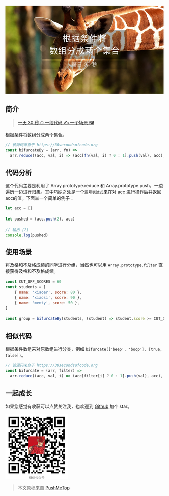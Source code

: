 <!-- # 根据条件将数组分成两个集合 -->

![封面](https://raw.githubusercontent.com/pushmetop/resource/master/30-seconds-for-everyday/bifurcate/poster.png)

## 简介

> [一天 30 秒 ⏱ 一段代码 ✍️ 一个场景 🖼](https://github.com/pushmetop/30-seconds-for-everyday)

根据条件将数组分成两个集合。

```javascript
// 该源码来自于 https://30secondsofcode.org
const bifurcateBy = (arr, fn) =>
  arr.reduce((acc, val, i) => (acc[fn(val, i) ? 0 : 1].push(val), acc), [[], []])
```

<!--more-->

## 代码分析

这个代码主要是利用了 Array.prototype.reduce 和 Array.prototype.push，一边遍历一边进行归集。其中巧妙之处是一个`逗号表达式`来在对 acc 进行操作后并返回 acc的值。下面举一个简单的例子：

```javascript
let acc = []

let pushed = (acc.push(2), acc)

// 输出 [2]
console.log(pushed)
```

## 使用场景

将及格和不及格成绩的同学进行分组，当然也可以用 `Array.prototype.filter` 直接获得及格和不及格成绩。

```javascript
const CUT_OFF_SCORES = 60
const students = [
    { name: 'xiaoer', score: 80 },
    { name: 'xiaosi', score: 90 },
    { name: 'menty', score: 50 },
]

const group = bifurcateBy(students, (student) => student.score >= CUT_OFF_SCORES)
```

## 相似代码

根据条件数组来对原数组进行分类，例如 `bifurcate(['beep', 'boop'], [true, false])`。

```javascript
// 该源码来自于 https://30secondsofcode.org
const bifurcate = (arr, filter) =>
  arr.reduce((acc, val, i) => (acc[filter[i] ? 0 : 1].push(val), acc), [[], []])
```

## 一起成长

如果您感觉有收获可以点赞关注我，也欢迎到 [Github](https://github.com/pushmetop/30-seconds-for-everyday) 加个 star。

![微信公众号](https://raw.githubusercontent.com/pushmetop/resource/master/donate/pushmetop.png)

> 本文原稿来自 [PushMeTop](https://github.com/pushmetop)